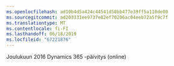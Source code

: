 ```yaml
---
ms.openlocfilehash: ad10b4d5a424c44541d50bb477e39ff5a110de00
ms.sourcegitcommit: ad203331ee9737e82ef70206ac04eeb72a5f9c7f
ms.translationtype: MT
ms.contentlocale: fi-FI
ms.lasthandoff: 06/18/2019
ms.locfileid: "67221876"
---
```

Joulukuun 2016 Dynamics 365 -päivitys (online)